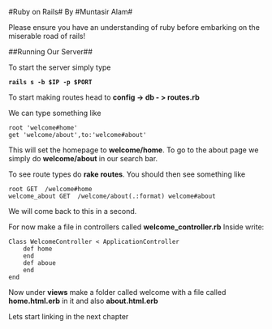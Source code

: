 #Ruby on Rails#
By #Muntasir Alam#

Please ensure you have an understanding of ruby before embarking on the miserable road of rails!


##Running Our Server##

To start the server simply type 

**`rails s -b $IP -p $PORT`**

To start making routes head to **config -> db - > routes.rb**

We can type something like 

    root 'welcome#home'
    get 'welcome/about',to:'welcome#about'

This will set the homepage to **welcome/home**. To go to the about page we simply do **welcome/about** in our search bar. 

To see route types do **rake routes**. You should then see something like



    root GET  /welcome#home
    welcome_about GET  /welcome/about(.:format) welcome#about

We will come back to this in a second.

For now make a file in controllers called **welcome_controller.rb**
Inside write:


    Class WelcomeController < ApplicationController 
    	def home
    	end
    	def aboue
    	end
    end



Now under **views** make a folder called welcome with a file called **home.html.erb** in it and also **about.html.erb**

Lets start linking in the next chapter